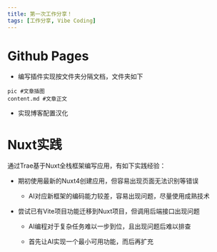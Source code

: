 ```yaml
---
title: 第一次工作分享！
tags: [工作分享, Vibe Coding]
---
```


# Github Pages

- 编写插件实现按文件夹分隔文档，文件夹如下

```
pic #文章插图
content.md #文章正文
```

- 实现博客配置汉化

# Nuxt实践

通过Trae基于Nuxt全栈框架编写应用，有如下实践经验：

- 期初使用最新的Nuxt4创建应用，但容易出现页面无法识别等错误
  
  - AI对应新框架的编码能力较差，容易出现问题，尽量使用成熟技术

- 尝试已有Vite项目功能迁移到Nuxt项目，但调用后端接口出现问题
  
  - AI编程对于复杂任务难以一步到位，且出现问题后难以排查
  
  - 首先让AI实现一个最小可用功能，而后再扩充
